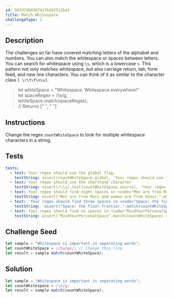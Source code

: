 ```yaml
---
id: 587d7db8367417b2b2512ba3
title: Match Whitespace
challengeType: 1
---
```


## Description
<section id='description'>
The challenges so far have covered matching letters of the alphabet and numbers. You can also match the whitespace or spaces between letters.
You can search for whitespace using <code>\s</code>, which is a lowercase <code>s</code>. This pattern not only matches whitespace, but also carriage return, tab, form feed, and new line characters. You can think of it as similar to the character class <code>[ \r\t\f\n\v]</code>.
<blockquote>let whiteSpace = "Whitespace. Whitespace everywhere!"<br>let spaceRegex = /\s/g;<br>whiteSpace.match(spaceRegex);<br>// Returns [" ", " "]<br></blockquote>
</section>

## Instructions
<section id='instructions'>
Change the regex <code>countWhiteSpace</code> to look for multiple whitespace characters in a string.
</section>

## Tests
<section id='tests'>

```yml
tests:
  - text: Your regex should use the global flag.
    testString: assert(countWhiteSpace.global, 'Your regex should use the global flag.');
  - text: Your regex should use the shorthand character
    testString: assert(/\\s/.test(countWhiteSpace.source), 'Your regex should use the shorthand character <code>\s</code> to match all whitespace characters.');
  - text: Your regex should find eight spaces in <code>"Men are from Mars and women are from Venus."</code>
    testString: assert("Men are from Mars and women are from Venus.".match(countWhiteSpace).length == 8, 'Your regex should find eight spaces in <code>"Men are from Mars and women are from Venus."</code>');
  - text: 'Your regex should find three spaces in <code>"Space: the final frontier."</code>'
    testString: 'assert("Space: the final frontier.".match(countWhiteSpace).length == 3, ''Your regex should find three spaces in <code>"Space: the final frontier."</code>'');'
  - text: Your regex should find no spaces in <code>"MindYourPersonalSpace"</code>
    testString: assert("MindYourPersonalSpace".match(countWhiteSpace) == null, 'Your regex should find no spaces in <code>"MindYourPersonalSpace"</code>');

```

</section>

## Challenge Seed
<section id='challengeSeed'>

<div id='js-seed'>

```js
let sample = "Whitespace is important in separating words";
let countWhiteSpace = /change/; // Change this line
let result = sample.match(countWhiteSpace);
```

</div>



</section>

## Solution
<section id='solution'>

```js
let sample = "Whitespace is important in separating words";
let countWhitespace = /\s/g;
let result = sample.match(countWhiteSpace);
```
</section>
